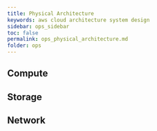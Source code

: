 ```yaml
---
title: Physical Architecture
keywords: aws cloud architecture system design
sidebar: ops_sidebar
toc: false
permalink: ops_physical_architecture.md
folder: ops
---
```


## Compute

## Storage

## Network
